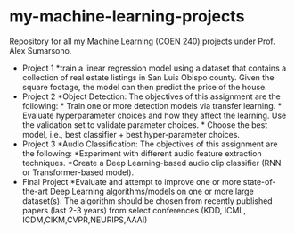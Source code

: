 # my-machine-learning-projects
Repository for all my Machine Learning (COEN 240) projects under Prof. Alex Sumarsono. 

- Project 1  *train a linear regression model using a dataset that contains a collection of real estate listings in San Luis Obispo county. Given the square footage, the model can then predict the price of the house.
- Project 2 *Object Detection: The objectives of this assignment are the following: * Train one or more detection models via transfer learning. * Evaluate hyperparameter choices and how they affect the learning. Use the validation set to validate parameter choices. * Choose the best model, i.e., best classifier + best hyper-parameter choices.
- Project 3  *Audio Classification: The objectives of this assignment are the following: *Experiment with different audio feature extraction techniques. *Create a Deep Learning-based audio clip classifier (RNN or Transformer-based 
model).
- Final Project  *Evaluate and attempt to improve one or more state-of-the-art Deep Learning
algorithms/models on one or more large dataset(s). The algorithm should be chosen from recently
published papers (last 2-3 years) from select conferences (KDD, ICML, ICDM,CIKM,CVPR,NEURIPS,AAAI)
